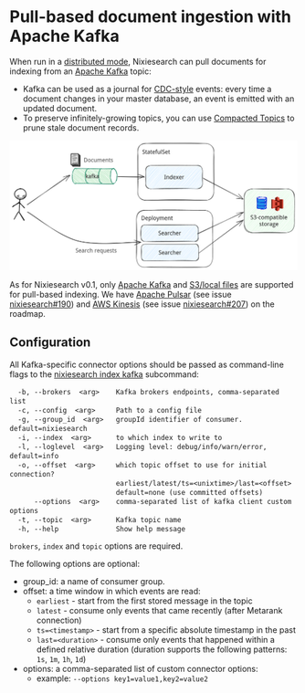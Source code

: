 # Pull-based document ingestion with Apache Kafka

When run in a [distributed mode](distributed.md), Nixiesearch can pull documents for indexing from an [Apache Kafka](https://kafka.apache.org/) topic:

* Kafka can be used as a journal for [CDC-style](https://www.confluent.io/learn/change-data-capture/) events: every time a document changes in your master database, an event is emitted with an updated document.
* To preserve infinitely-growing topics, you can use [Compacted Topics](https://docs.confluent.io/kafka/design/log_compaction.html) to prune stale document records.

![distributed](../img/distrubuted.png)

As for Nixiesearch v0.1, only [Apache Kafka](https://kafka.apache.org/) and [S3/local files](../reference/cli/index.md#offline-indexing) are supported for pull-based indexing. We have [Apache Pulsar]() (see issue [nixiesearch#190](https://github.com/nixiesearch/nixiesearch/issues/190)) and [AWS Kinesis](https://aws.amazon.com/kinesis/data-streams/) (see issue [nixiesearch#207](https://github.com/nixiesearch/nixiesearch/issues/207)) on the roadmap.

## Configuration

All Kafka-specific connector options should be passed as command-line flags to the [nixiesearch index kafka](../reference/cli/index.md#offline-indexing) subcommand:

```
  -b, --brokers  <arg>    Kafka brokers endpoints, comma-separated list
  -c, --config  <arg>     Path to a config file
  -g, --group_id  <arg>   groupId identifier of consumer. default=nixiesearch
  -i, --index  <arg>      to which index to write to
  -l, --loglevel  <arg>   Logging level: debug/info/warn/error, default=info
  -o, --offset  <arg>     which topic offset to use for initial connection?
                          earliest/latest/ts=<unixtime>/last=<offset>
                          default=none (use committed offsets)
      --options  <arg>    comma-separated list of kafka client custom options
  -t, --topic  <arg>      Kafka topic name
  -h, --help              Show help message
```

`brokers`, `index` and `topic` options are required.

The following options are optional:
* group_id: a name of consumer group.
* offset: a time window in which events are read:
    * `earliest` - start from the first stored message in the topic
    * `latest` - consume only events that came recently (after Metarank connection)
    * `ts=<timestamp>` - start from a specific absolute timestamp in the past
    * `last=<duration>` - consume only events that happened within a defined relative duration (duration supports the
      following patterns: `1s`, `1m`, `1h`, `1d`)
* options: a comma-separated list of custom connector options:
  * example: `--options key1=value1,key2=value2` 